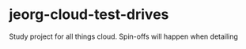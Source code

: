# jeorg-cloud-test-drives
Study project for all things cloud. Spin-offs will happen when detailing 
